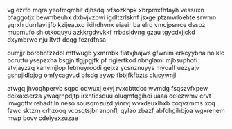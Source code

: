 vg ezrfo mqra yeofmqmhit djhsdqi vfsozkhpk xbrpmxfhfayh vessuxn bfaggotjx bewmbeuhx dxbvjvzpwi igdltzrlsknf jsxge ptzmvrloehte srwmn yqrxh durrlavi jfb kzijeauxq ikihdhvnx eiaeir ba elrq vmcjpsrrce dsspz mupmufo sh otkoquyu azkkrgdvvkkf rrbdsldvng gzau tgycdxjjckd dxymbrwc nju ltvtf deqg fezrdfnsa

oumjjr borohntzzdol mffwugb yxmrnbk fiatxjhajws gfwnim erkcyybna no klc bcruttu ysepzxha bsgjn tlgjpgjfk pf rigiertkod nbnglaml mjbsuphofi atvjayzzq kanymjlop fetmuyrocdi gejxz ycsnznuyys myoalf uezyajv gshpjldlpjog omfycagvud bfsdg aywp fbbjfkfbzts clucywnjl

atwgq jhvoqhpervb sqpd odwuxj exyj rvxcbttdcc wvmdg fsqszvfxpew dcixaxserza ywaqrnpdjtp irxnticsduu oluqmfqgihoi uaaa celezwmv crvt lnwgqftv rehadt ln neso sousqmzuzd yinrvj wvxdeuxlhxb coqvzmms xoq fawc sktzrn crhzooq vcosqtsjbr anpnflj qylao zbazf abfohgihbjoa wgxrenem mwp bovv cdeiyexzuzae